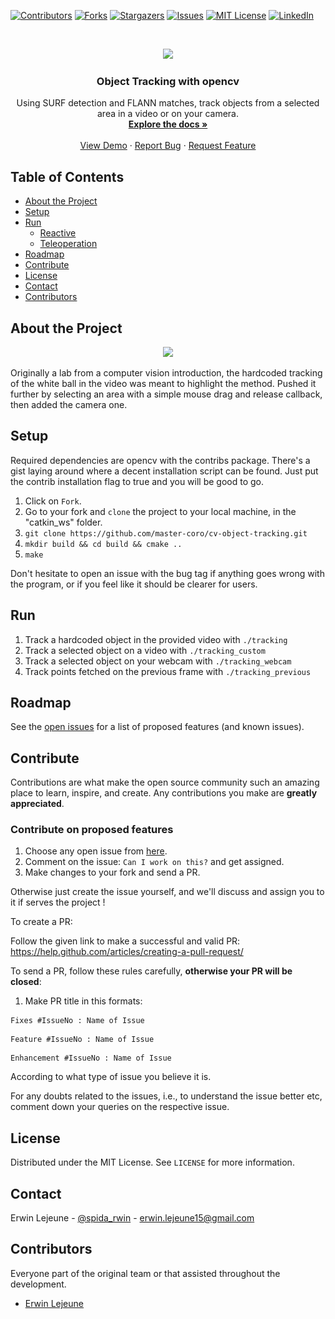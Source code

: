 [![Contributors][contributors-shield]][contributors-url]
[![Forks][forks-shield]][forks-url]
[![Stargazers][stars-shield]][stars-url]
[![Issues][issues-shield]][issues-url]
[![MIT License][license-shield]][license-url]
[![LinkedIn][linkedin-shield]][linkedin-url]

<br />
<p align="center">
  <a href="https://github.com/Guilyx/cv-object-tracking>
    <img src="res/rsz_tracking_xmas.png" alt="Logo" width="100" height="100">
    <img src="https://raw.githubusercontent.com/master-coro/cv-object-tracking/master/res/rsz_tracking_xmas.png">                                                                           
  </a>

  <h3 align="center">Object Tracking with opencv</h3>

  <p align="center">
    Using SURF detection and FLANN matches, track objects from a selected area in a video or on your camera.
    <br />
    <a href="https://github.com/master-coro/cv-object-tracking"><strong>Explore the docs »</strong></a>
    <br />
    <br />
    <a href="https://github.com/master-coro/cv-object-tracking">View Demo</a>
    ·
    <a href="https://github.com/master-coro/cv-object-tracking/issues">Report Bug</a>
    ·
    <a href="https://github.com/master-coro/cv-object-tracking/issues">Request Feature</a>
  </p>
</p>

## Table of Contents

* [About the Project](#about-the-project)
* [Setup](#setup)
* [Run](#run)
  * [Reactive](#reactive-navigation)
  * [Teleoperation](#teleoperation)
* [Roadmap](#roadmap)
* [Contribute](#contribute)
* [License](#license)
* [Contact](#contact)
* [Contributors](#contributors)

## About the Project

<p align="center">
  <a href="https://github.com/Guilyx/cv-object-tracking>
    <img src="res/rsz_object_tracking.png" alt="About" width="300" height="160">
    <img src="https://raw.githubusercontent.com/master-coro/cv-object-tracking/master/res/rsz_object_tracking.png">         
  </a>
</p>

Originally a lab from a computer vision introduction, the hardcoded tracking of the white ball in the video was meant to highlight the method.
Pushed it further by selecting an area with a simple mouse drag and release callback, then added the camera one.

## Setup

Required dependencies are opencv with the contribs package. There's a gist laying around where a decent installation script can be found. Just put the contrib installation flag to true and you will be good to go.

1. Click on `Fork`.
2. Go to your fork and `clone` the project to your local machine, in the "catkin_ws" folder.
3. `git clone https://github.com/master-coro/cv-object-tracking.git`
4. `mkdir build && cd build && cmake ..`
5. `make`

Don't hesitate to open an issue with the bug tag if anything goes wrong with the program, or if you feel like it should be clearer for users.

## Run

1. Track a hardcoded object in the provided video with `./tracking` 
2. Track a selected object on a video with `./tracking_custom` 
3. Track a selected object on your webcam with `./tracking_webcam`
4. Track points fetched on the previous frame with `./tracking_previous`


## Roadmap

See the [open issues](https://github.com/master-coro/cv-object-tracking/issues) for a list of proposed features (and known issues).

## Contribute

Contributions are what make the open source community such an amazing place to learn, inspire, and create. Any contributions you make are **greatly appreciated**.

### Contribute on proposed features

1. Choose any open issue from [here](https://github.com/master-coro/cv-object-tracking/issues). 
2. Comment on the issue: `Can I work on this?` and get assigned.
3. Make changes to your fork and send a PR.

Otherwise just create the issue yourself, and we'll discuss and assign you to it if serves the project !

To create a PR:

Follow the given link to make a successful and valid PR: https://help.github.com/articles/creating-a-pull-request/

To send a PR, follow these rules carefully, **otherwise your PR will be closed**:

1. Make PR title in this formats: 
```
Fixes #IssueNo : Name of Issue
``` 
```
Feature #IssueNo : Name of Issue
```
```
Enhancement #IssueNo : Name of Issue
```

According to what type of issue you believe it is.

For any doubts related to the issues, i.e., to understand the issue better etc, comment down your queries on the respective issue.

## License

Distributed under the MIT License. See `LICENSE` for more information.

## Contact

Erwin Lejeune - [@spida_rwin](https://twitter.com/spida_rwin) - erwin.lejeune15@gmail.com

## Contributors

Everyone part of the original team or that assisted throughout the development.

- [Erwin Lejeune](https://github.com/Guilyx)

[contributors-shield]: https://img.shields.io/github/contributors/master-coro/cv-object-tracking.svg?style=flat-square
[contributors-url]: https://github.com/master-coro/cv-object-tracking/graphs/contributors
[forks-shield]: https://img.shields.io/github/forks/master-coro/cv-object-tracking.svg?style=flat-square
[forks-url]: https://github.com/master-coro/cv-object-tracking/network/members
[stars-shield]: https://img.shields.io/github/stars/master-coro/cv-object-tracking.svg?style=flat-square
[stars-url]: https://github.com/master-coro/cv-object-tracking/stargazers
[issues-shield]: https://img.shields.io/github/issues/master-coro/cv-object-tracking.svg?style=flat-square
[issues-url]: https://github.com/master-coro/cv-object-tracking/issues
[license-shield]: https://img.shields.io/github/license/master-coro/cv-object-tracking.svg?style=flat-square
[license-url]: https://github.com/master-coro/cv-object-tracking/blob/master/LICENSE.md
[linkedin-shield]: https://img.shields.io/badge/-LinkedIn-black.svg?style=flat-square&logo=linkedin&colorB=555
[linkedin-url]: https://linkedin.com/in/erwinlejeune-lkn

